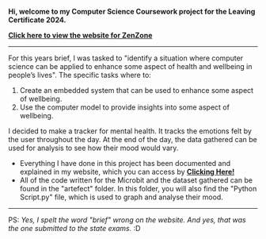**Hi, welcome to my Computer Science Coursework project for the Leaving Certificate 2024.**

**[Click here to view the website for ZenZone](https://kashi618.github.io/ZenZone/)**



---



For this years brief, I was tasked to "identify a situation where computer science can be applied to enhance some aspect of health and wellbeing in people’s lives".
The specific tasks where to:
  1) Create an embedded system that can be used to enhance some aspect of wellbeing.
  2) Use the computer model to provide insights into some aspect of wellbeing.

I decided to make a tracker for mental health. It tracks the emotions felt by the user throughout the day. At the end of the day, the data gathered can be used for analysis to see how their mood would vary.

- Everything I have done in this project has been documented and explained in my website, which you can access by **[Clicking Here!](https://kashi618.github.io/ZenZone/)**
- All of the code written for the Microbit and the dataset gathered can be found in the "artefect" folder. In this folder, you will also find the "Python Script.py" file, which is used to graph and analyse their mood.



---



PS: *Yes, I spelt the word "brief" wrong on the website. And yes, that was the one submitted to the state exams.* :D
